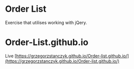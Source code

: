 # Order List
Exercise that utilises working with jQery.

# Order-List.github.io

Live [https://grzegorzstanczyk.github.io/Order-list.github.io/](https://grzegorzstanczyk.github.io/Order-list.github.io/)
